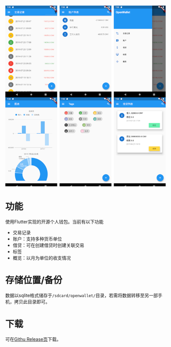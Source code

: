![OpenWallet Screenshot](screenshot.png)

# 功能

使用Flutter实现的开源个人钱包。当前有以下功能

* 交易记录
* 账户：支持多种货币单位
* 借贷：可在创建借贷时创建关联交易
* 标签
* 概览：以月为单位的收支情况


# 存储位置/备份

数据以sqlite格式储存于`/sdcard/openwallet/`目录，若需将数据转移至另一部手机，拷贝此目录即可。

# 下载

可在[Githu Release页]()下载。
